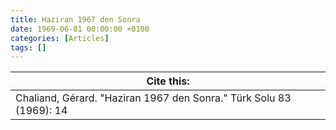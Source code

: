 ```yaml
---
title: Haziran 1967 den Sonra
date: 1969-06-01 00:00:00 +0100
categories: [Articles]
tags: []
---
```




| Cite this:   |
|--------|
| Chaliand, Gérard. "Haziran 1967 den Sonra." Türk Solu 83 (1969): 14 

